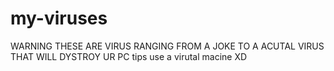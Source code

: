 # my-viruses
WARNING THESE ARE VIRUS RANGING FROM A JOKE TO A ACUTAL VIRUS THAT WILL DYSTROY UR PC
tips use a virutal macine XD
